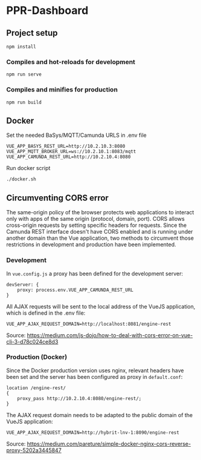 # PPR-Dashboard

## Project setup
```
npm install
```

### Compiles and hot-reloads for development
```
npm run serve
```

### Compiles and minifies for production
```
npm run build
```

## Docker
Set the needed BaSys/MQTT/Camunda URLS in .env file

```
VUE_APP_BASYS_REST_URL=http://10.2.10.3:8080
VUE_APP_MQTT_BROKER_URL=ws://10.2.10.1:8083/mqtt
VUE_APP_CAMUNDA_REST_URL=http://10.2.10.4:8080
```

Run docker script

```
./docker.sh
```

## Circumventing CORS error
The same-origin policy of the browser protects web applications to interact only with apps of the same origin (protocol, domain, port). CORS allows cross-origin requests by setting specific headers for requests. Since the Camunda REST interface doesn't have CORS enabled and is running under another domain than the Vue application, two methods to circumvent those restrictions in development and production have been implemented.

### Development
In `vue.config.js` a proxy has been defined for the development server:
```
devServer: {
    proxy: process.env.VUE_APP_CAMUNDA_REST_URL
}
```
All AJAX requests will be sent to the local address of the VueJS application, which is defined in the .env file:

```
VUE_APP_AJAX_REQUEST_DOMAIN=http://localhost:8081/engine-rest
```
Source: https://medium.com/js-dojo/how-to-deal-with-cors-error-on-vue-cli-3-d78c024ce8d3

### Production (Docker)
Since the Docker production version uses nginx, relevant headers have been set and the server has been configured as proxy in `default.conf`:

```
location /engine-rest/
{
    proxy_pass http://10.2.10.4:8080/engine-rest/;
}
```
The AJAX request domain needs to be adapted to the public domain of the VueJS application:

```
VUE_APP_AJAX_REQUEST_DOMAIN=http://hybrit-lnv-1:8090/engine-rest
```

Source: https://medium.com/pareture/simple-docker-nginx-cors-reverse-proxy-5202a3445847